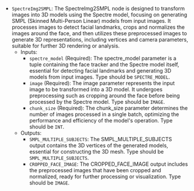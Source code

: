 - `SpectreImg2SMPL`: The SpectreImg2SMPL node is designed to transform images into 3D models using the Spectre model, focusing on generating SMPL (Skinned Multi-Person Linear) models from input images. It processes images to detect facial landmarks, crops and normalizes the images around the face, and then utilizes these preprocessed images to generate 3D representations, including vertices and camera parameters, suitable for further 3D rendering or analysis.
    - Inputs:
        - `spectre_model` (Required): The spectre_model parameter is a tuple containing the face tracker and the Spectre model itself, essential for detecting facial landmarks and generating 3D models from input images. Type should be `SPECTRE_MODEL`.
        - `image` (Required): The image parameter represents the input image to be transformed into a 3D model. It undergoes preprocessing such as cropping around the face before being processed by the Spectre model. Type should be `IMAGE`.
        - `chunk_size` (Required): The chunk_size parameter determines the number of images processed in a single batch, optimizing the performance and efficiency of the model's operation. Type should be `INT`.
    - Outputs:
        - `SMPL_MULTIPLE_SUBJECTS`: The SMPL_MULTIPLE_SUBJECTS output contains the 3D vertices of the generated models, essential for constructing the 3D mesh. Type should be `SMPL_MULTIPLE_SUBJECTS`.
        - `CROPPED_FACE_IMAGE`: The CROPPED_FACE_IMAGE output includes the preprocessed images that have been cropped and normalized, ready for further processing or visualization. Type should be `IMAGE`.
